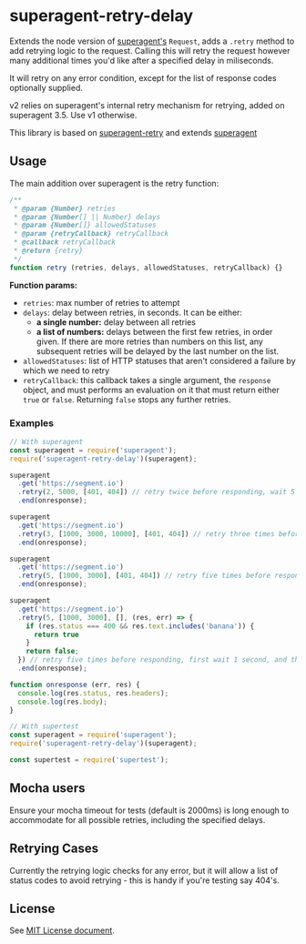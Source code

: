 # superagent-retry-delay

Extends the node version of [superagent's](https://github.com/visionmedia/superagent) `Request`, adds a `.retry` method
to add retrying logic to the request. Calling this will retry the request however many additional times you'd like after
a specified delay in miliseconds.

It will retry on any error condition, except for the list of response codes optionally supplied.

v2 relies on superagent's internal retry mechanism for retrying, added on superagent 3.5. Use v1 otherwise.

This library is based on [superagent-retry](https://github.com/segmentio/superagent-retry) and
extends [superagent](https://github.com/visionmedia/superagent)

## Usage

The main addition over superagent is the retry function:

```javascript
/**
 * @param {Number} retries
 * @param {Number[] || Number} delays
 * @param {Number[]} allowedStatuses
 * @param {retryCallback} retryCallback
 * @callback retryCallback
 * @return {retry}
 */
function retry (retries, delays, allowedStatuses, retryCallback) {}
```

**Function params:**

* `retries`: max number of retries to attempt
* `delays`: delay between retries, in seconds. It can be either:
    * **a single number:** delay between all retries
    * **a list of numbers:** delays between the first few retries, in order given. If there are more retries than
      numbers on this list, any subsequent retries will be delayed by the last number on the list.
* `allowedStatuses`: list of HTTP statuses that aren't considered a failure by which we need to retry
* `retryCallback`: this callback takes a single argument, the `response` object, and must performs an evaluation on it
  that must return either `true` or `false`. Returning `false` stops any further retries.

### Examples
```javascript
// With superagent
const superagent = require('superagent');
require('superagent-retry-delay')(superagent);

superagent
  .get('https://segment.io')
  .retry(2, 5000, [401, 404]) // retry twice before responding, wait 5 seconds between failures, do not retry when response is success, or 401 or 404
  .end(onresponse);

superagent
  .get('https://segment.io')
  .retry(3, [1000, 3000, 10000], [401, 404]) // retry three times before responding, first wait 1 second, then 3 seconds, and finally 10 seconds between failures, do not retry when response is success, or 401 or 404
  .end(onresponse);

superagent
  .get('https://segment.io')
  .retry(5, [1000, 3000], [401, 404]) // retry five times before responding, first wait 1 second, and then wait 3 seconds between all other failures, do not retry when response is success, or 401 or 404
  .end(onresponse);

superagent
  .get('https://segment.io')
  .retry(5, [1000, 3000], [], (res, err) => {
    if (res.status === 400 && res.text.includes('banana')) {
      return true
    }
    return false;
  }) // retry five times before responding, first wait 1 second, and then wait 3 seconds between all other failures, retry if code is 400 and body contains banana
  .end(onresponse);

function onresponse (err, res) {
  console.log(res.status, res.headers);
  console.log(res.body);
}

```

```javascript
// With supertest
const superagent = require('superagent');
require('superagent-retry-delay')(superagent);

const supertest = require('supertest');
```

## Mocha users

Ensure your mocha timeout for tests (default is 2000ms) is long enough to accommodate for all possible retries,
including the specified delays.

## Retrying Cases

Currently the retrying logic checks for any error, but it will allow a list of status codes to avoid retrying - this is
handy if you're testing say 404's.

## License

See [MIT License document](LICENSE).
